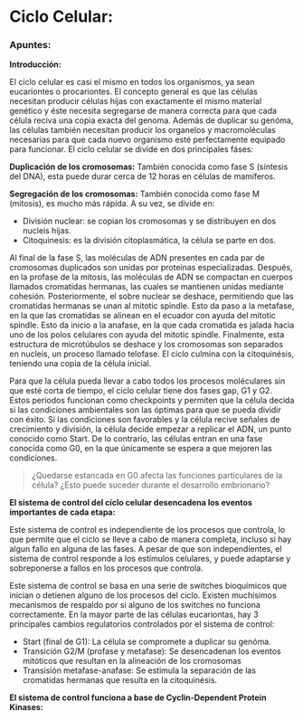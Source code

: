 # Ciclo Celular:

### Apuntes:

**Introducción:**

El ciclo celular es casi el mismo en todos los organismos, ya sean eucariontes o procariontes. El concepto general es que las células necesitan producir células hijas con exactamente el mismo material genético y éste necesita segregarse de manera correcta para que cada célula reciva una copia exacta del genoma. Además de duplicar su genóma, las células también necesitan producir los organelos y macromoléculas necesarias para que cada nuevo organismo esté perfectamente equipado para funcionar. El ciclo celular se divide en dos principales fáses: 

**Duplicación de los cromosomas:** También conocida como fase S (síntesis del DNA), esta puede durar cerca de 12 horas en células de mamíferos.

**Segregación de los cromosomas:** También conocida como fase M (mitosis), es mucho más rápida. A su vez, se divide en:

- División nuclear: se copian los cromosomas y se distribuyen en dos nucleis hijas.
- Citoquinesis: es la división citoplasmática, la célula se parte en dos.

Al final de la fase S, las moléculas de ADN presentes en cada par de cromosomas duplicados son unidas por proteínas especializadas. Después, en la profase de la mitosis, las moléculas de ADN se compactan en cuerpos llamados cromatidas hermanas, las cuales se mantienen unidas mediante cohesión. Posteriormente, el sobre nuclear se deshace, permitiendo que las cromatidas hermanas se unan al mitotic spindle. Esto da paso a la metafase, en la que las cromatidas se alinean en el ecuador con ayuda del mitotic spindle. Esto da inicio a la anafase, en la que cada cromatida es jalada hacia uno de los polos celulares con ayuda del mitotic spindle. Finalmente, esta estructura de microtúbulos se deshace y los cromosomas son separados en nucleis, un proceso llamado telofase. El ciclo culmina con la citoquinésis, teniendo una copia de la célula inicial. 

Para que la célula pueda llevar a cabo todos los procesos moléculares sin que esté corta de tiempo, el ciclo celular tiene dos fases gap, G1 y G2. Estos periodos funcionan como checkpoints y permiten que la célula decida si las condiciones ambientales son las óptimas para que se pueda dividir con éxito. Si las condiciones son favorables y la célula recive señales de crecimiento y división, la célula decide empezar a replicar el ADN, un punto conocido como Start. De lo contrario, las células entran en una fase conocida como G0, en la que únicamente se espera a que mejoren las condiciones. 

> ¿Quedarse estancada en G0 afecta las funciones particulares de la célula? ¿Esto puede suceder durante el desarrollo embrionario?
> 

**El sistema de control del cíclo celular desencadena los eventos importantes de cada etapa:**

Este sistema de control es independiente de los procesos que controla, lo que permite que el ciclo se lleve a cabo de manera completa, incluso si hay algun fallo en alguna de las fases. A pesar de que son independientes, el sistema de control responde a los estímulos celulares, y puede adaptarse y sobreponerse a fallos en los procesos que controla. 

Este sistema de control se basa en una serie de switches bioquímicos que inician o detienen alguno de los procesos del ciclo. Existen muchísimos mecanismos de respaldo por si alguno de los switches no funciona correctamente. En la mayor parte de las células eucariontas, hay 3 principales cambios regulatorios controlados por el sistema de control:

- Start (final de G1): La célula se compromete a duplicar su genóma.
- Transición G2/M (profase y metafase): Se desencadenan los eventos mitóticos que resultan en la alineación de los cromosomas
- Transisión metafase-anafase: Se estimula la separación de las cromatidas hermanas que resulta en la citoquinésis.

**El sistema de control funciona a base de Cyclin-Dependent Protein Kinases:**